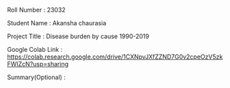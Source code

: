 Roll Number       :  23032

Student Name      :   Akansha chaurasia

Project Title     :  Disease burden by cause 1990-2019

Google Colab Link :  https://colab.research.google.com/drive/1CXNpvJXfZZND7G0v2cpeOzV5zkFWIZcN?usp=sharing

Summary(Optional) :  

